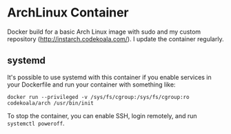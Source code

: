 ArchLinux Container
===================

Docker build for a basic Arch Linux image with sudo and my custom repository
(http://instarch.codekoala.com/). I update the container regularly.

systemd
-------

It's possible to use systemd with this container if you enable services in your
Dockerfile and run your container with something like:

    docker run --privileged -v /sys/fs/cgroup:/sys/fs/cgroup:ro codekoala/arch /usr/bin/init

To stop the container, you can enable SSH, login remotely, and run ``systemctl
poweroff``.
